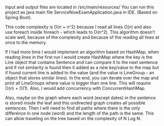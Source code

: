 Input and output files are located in /src/main/resources/
You can run this project as java main file ServiceNowExamApplication.java in IDE. (Based on Spring Boot). 

This code complexity is  O(n + n^2) because I read all lines O(n) and also use foreach inside foreach - which leads to O(n^2). 
This algorithm doesn’t scale well, because of the complexity and because of the reading all lines at once to the memory.

If I had more time I would implement an algorithm based on HashMap, when reading lines in the first run I would create HashMap where the key is the Line object that contains 
Sentence and can compare it to the next sentence and if not similarity is found then it added as a new key/value to the map but if found current line is added to the value (and the value is LineGroup - an object that stores similar lines). In the end, you can iterate over the map and print all LineGroups where value is bigger than one line. This will require O(n) + O(1).
Also, I would add concurrency with ConcurrentHashMap.

Also, maybe on the graph where each word (except dates) in the sentence is stored inside the leaf and this undirected graph creates all possible sentences. Then I will need to find all paths where there is the only difference in one node (word) and the length of the path is the same. This can allow traveling on the tree based on the complexity of N Log N.


